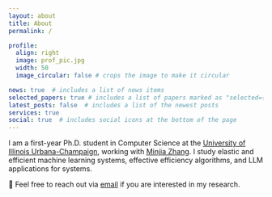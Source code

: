 ```yaml
---
layout: about
title: About
permalink: /

profile:
  align: right
  image: prof_pic.jpg
  width: 50
  image_circular: false # crops the image to make it circular

news: true  # includes a list of news items
selected_papers: true # includes a list of papers marked as "selected={true}"
latest_posts: false  # includes a list of the newest posts
services: true
social: true  # includes social icons at the bottom of the page
---
```



I am a first-year Ph.D. student in Computer Science at the [University of Illinois Urbana-Champaign](https://illinois.edu), working with [Minjia Zhang](https://minjiazhang.github.io). I study elastic and efficient machine learning systems, effective efficiency algorithms, and LLM applications for systems.

🙋 Feel free to reach out via <a href="mailto:lian7@illinois.edu">email</a> if you are interested in my research.